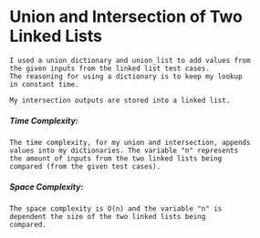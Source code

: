 # Union and Intersection of Two Linked Lists

	I used a union_dictionary and union_list to add values from
	the given inputs from the linked list test cases.
	The reasoning for using a dictionary is to keep my lookup
	in constant time. 

	My intersection outputs are stored into a linked list.

##### Time Complexity:
	The time complexity, for my union and intersection, appends
	values into my dictionaries. The variable "n" represents
	the amount of inputs from the two linked lists being 
	compared (from the given test cases).

##### Space Complexity:
	The space complexity is O(n) and the variable "n" is 
	dependent the size of the two linked lists being 
	compared.
